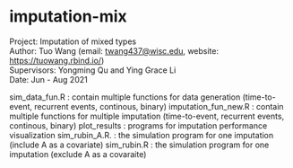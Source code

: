 # imputation-mix

Project: Imputation of mixed types                                
Author: Tuo Wang (email: twang437@wisc.edu, website: https://tuowang.rbind.io/)   
Supervisors: Yongming Qu and Ying Grace Li                               
Date:   Jun - Aug 2021                                                   

sim_data_fun.R          : contain multiple functions for data generation (time-to-event, recurrent events, continous, binary)
imputation_fun_new.R    : contain multiple functions for multiple imputation (time-to-event, recurrent events, continous, binary)
plot_results            : programs for imputation performance visualization
sim_rubin_A.R.          : the simulation program for one imputation (include A as a covariate)
sim_rubin.R             : the simulation program for one imputation (exclude A as a covaraite)
